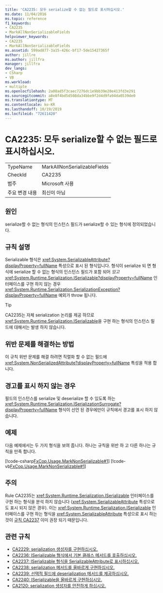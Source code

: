 ```yaml
---
title: 'CA2235: 모두 serialize할 수 없는 필드로 표시하십시오.'
ms.date: 11/04/2016
ms.topic: reference
f1_keywords:
- CA2235
- MarkAllNonSerializableFields
helpviewer_keywords:
- CA2235
- MarkAllNonSerializableFields
ms.assetid: 599ad877-3a15-426c-bf17-5de15427365f
author: jillre
ms.author: jillfra
manager: jillfra
dev_langs:
- CSharp
- VB
ms.workload:
- multiple
ms.openlocfilehash: 2a08ad5f3caec7276dc1e9bb39e20e413fd3e291
ms.sourcegitcommit: a8e8f4bd5d508da34bbe9f2d4d9fa94da0539de0
ms.translationtype: MT
ms.contentlocale: ko-KR
ms.lasthandoff: 10/19/2019
ms.locfileid: "72611420"
---
```

# <a name="ca2235-mark-all-non-serializable-fields"></a>CA2235: 모두 serialize할 수 없는 필드로 표시하십시오.

|||
|-|-|
|TypeName|MarkAllNonSerializableFields|
|CheckId|CA2235|
|범주|Microsoft 사용|
|주요 변경 내용|최신이 아님|

## <a name="cause"></a>원인

serialize할 수 없는 형식의 인스턴스 필드가 serialize할 수 있는 형식에 정의되었습니다.

## <a name="rule-description"></a>규칙 설명

Serializable 형식은 <xref:System.SerializableAttribute?displayProperty=fullName> 특성으로 표시 된 형식입니다. 형식이 serialize 되 면 형식에 serialize 할 수 없는 형식의 인스턴스 필드가 포함 되어 *있고* <xref:System.Runtime.Serialization.ISerializable?displayProperty=fullName> 인터페이스를 구현 하지 않는 경우 <xref:System.Runtime.Serialization.SerializationException?displayProperty=fullName> 예외가 throw 됩니다.

> [!TIP]
> CA2235는 자체 serialization 논리를 제공 하므로 <xref:System.Runtime.Serialization.ISerializable>을 구현 하는 형식의 인스턴스 필드에 대해서는 발생 하지 않습니다.

## <a name="how-to-fix-violations"></a>위반 문제를 해결하는 방법

이 규칙 위반 문제를 해결 하려면 직렬화 할 수 없는 필드에 <xref:System.NonSerializedAttribute?displayProperty=fullName> 특성을 적용 합니다.

## <a name="when-to-suppress-warnings"></a>경고를 표시 하지 않는 경우

필드의 인스턴스를 serialize 및 deserialize 할 수 있도록 하는 <xref:System.Runtime.Serialization.ISerializationSurrogate?displayProperty=fullName> 형식이 선언 된 경우에만이 규칙에서 경고를 표시 하지 않습니다.

## <a name="example"></a>예제

다음 예제에서는 두 가지 형식을 보여 줍니다. 하나는 규칙을 위반 하 고 다른 하나는 규칙을 만족 합니다.

[!code-csharp[FxCop.Usage.MarkNonSerializable#1](../code-quality/codesnippet/CSharp/ca2235-mark-all-non-serializable-fields_1.cs)]
[!code-vb[FxCop.Usage.MarkNonSerializable#1](../code-quality/codesnippet/VisualBasic/ca2235-mark-all-non-serializable-fields_1.vb)]

## <a name="remarks"></a>주의

Rule CA2235는 <xref:System.Runtime.Serialization.ISerializable> 인터페이스를 구현 하는 형식을 분석 하지 않습니다 (<xref:System.SerializableAttribute> 특성으로도 표시 되지 않은 경우). 이는 <xref:System.Runtime.Serialization.ISerializable> 인터페이스를 구현 하는 형식을 <xref:System.SerializableAttribute> 특성으로 표시 하는 것이 [규칙 CA2237](../code-quality/ca2237.md) 이미 권장 되기 때문입니다.

## <a name="related-rules"></a>관련 규칙

- [CA2229: serialization 생성자를 구현하십시오.](../code-quality/ca2229.md)
- [CA2236: ISerializable 형식에서 기본 클래스 메서드를 호출하십시오.](../code-quality/ca2236.md)
- [CA2237: ISerializable 형식을 SerializableAttribute로 표시하십시오.](../code-quality/ca2237.md)
- [CA2238: serialization 메서드를 올바르게 구현하십시오.](../code-quality/ca2238.md)
- [CA2239: 선택적 필드에 deserialization 메서드를 제공하십시오.](../code-quality/ca2239.md)
- [CA2240: ISerializable을 올바르게 구현하십시오.](../code-quality/ca2240.md)
- [CA2120: serialization 생성자를 안전하게 하십시오.](../code-quality/ca2120.md)
